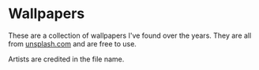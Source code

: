 # Wallpapers

These are a collection of wallpapers I've found over the years. They are all from [unsplash.com](https://unsplash.com/) and are free to use.

Artists are credited in the file name.
